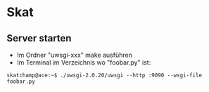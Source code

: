 # Skat

## Server starten

- Im Ordner "uwsgi-xxx" make ausführen
- Im Terminal im Verzeichnis wo "foobar.py" ist:

```console
skatchamp@ace:~$ ./uwsgi-2.0.20/uwsgi --http :9090 --wsgi-file foobar.py
```
